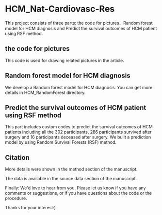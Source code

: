 # HCM_Nat-Cardiovasc-Res
This project consists of three parts: the code for pictures、Random forest model for HCM diagnosis and Predict the survival outcomes of HCM patient using RSF method.

## the code for pictures
This code is used for drawing related pictures in the article.

## Random forest model for HCM diagnosis
We develop a Random forest model for HCM diagnosis. You can get more details in HCM_RandomForest directory.

## Predict the survival outcomes of HCM patient using RSF method
This part includes custom codes to predict the survival outcomes of HCM patients including all the 302 participants, 286 participants survived after surgery and 16 participants deceased after surgery. We built a prediction model by using Random Survival Forests (RSF) method.

## Citation

More details were shown in the method section of the manuscript.

The data is available in the source data section of the manuscript.

Finally: We'd love to hear from you. Please let us know if you have any comments or suggestions, or if you have questions about the code or the procedure. 

Thanks for your interest:)
